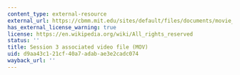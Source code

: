 ```yaml
---
content_type: external-resource
external_url: https://cbmm.mit.edu/sites/default/files/documents/movie_PTC2_PTBcons_subjave_brain-LRlrgso2_cause-z-NOs1000f-F4-Rcs-150to400_bgK_10msduration.mov
has_external_license_warning: true
license: https://en.wikipedia.org/wiki/All_rights_reserved
status: ''
title: Session 3 associated video file (MOV)
uid: d9aa43c1-21cf-40a7-adab-ae3e2cadc074
wayback_url: ''
---
```

